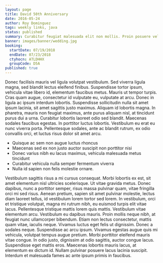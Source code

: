 ```yaml
---
layout: page
title: David 50th Anniversary
date: 2016-05-24
author: Roy Dominguez
tags: weekly links, java
status: published
summary: Curabitur feugiat malesuada elit non mollis. Proin posuere velit gravida.
banner: images/banner/wedding.jpg
booking:
  startDate: 07/19/2018
  endDate: 07/23/2018
  ctyhocn: ATLDHHX
  groupCode: D5A
published: true
---
```

Donec facilisis mauris vel ligula volutpat vestibulum. Sed viverra ligula magna, sed blandit lectus eleifend finibus. Suspendisse tortor ipsum, vehicula vitae libero id, elementum faucibus metus. Mauris ut tempor turpis. Cras quam augue, consectetur id vulputate eu, vulputate at arcu. Donec in ligula ac ipsum interdum lobortis. Suspendisse sollicitudin nulla sit amet ipsum lacinia, sit amet sagittis justo maximus. Aliquam id lobortis magna. In pharetra, mauris non feugiat maximus, ante purus aliquam nisl, at tincidunt purus dui a urna. Curabitur lobortis laoreet odio sed blandit. Maecenas sodales faucibus egestas. In porttitor luctus lobortis. Vestibulum eu erat eu nunc viverra porta. Pellentesque sodales, ante ac blandit rutrum, ex odio convallis orci, et luctus risus dolor sit amet arcu.

* Quisque ac sem non augue luctus rhoncus
* Maecenas sed ex non justo auctor suscipit non porttitor nisi
* Donec varius nibh eu lacus maximus, vehicula malesuada metus tincidunt
* Curabitur vehicula nulla semper fermentum viverra
* Nulla id sapien non felis molestie ornare.

Vestibulum sagittis risus a mi cursus consequat. Morbi lobortis ex est, sit amet elementum nisl ultricies scelerisque. Ut vitae gravida metus. Donec dapibus, nunc a porttitor semper, risus massa pulvinar quam, vitae fringilla orci mi sed risus. Aenean pretium, sapien sit amet pulvinar molestie, lectus diam laoreet tellus, id vestibulum lorem tortor sed lorem. In vestibulum, orci et tristique volutpat, magna mi rutrum nibh, eu euismod turpis elit vitae lacus. Pellentesque tristique mattis lorem quis mattis. Vestibulum vitae elementum arcu.
Vestibulum eu dapibus mauris. Proin mollis neque nibh, at feugiat nunc ullamcorper bibendum. Etiam non lectus consectetur, mattis quam vitae, iaculis neque. Vivamus luctus eget felis ut dignissim. Donec a sodales neque. Suspendisse ac arcu ipsum. Vivamus egestas augue quis mi vehicula, volutpat tempus augue pretium. Morbi porttitor eleifend mauris vitae congue. In odio justo, dignissim at odio sagittis, auctor congue lacus. Suspendisse eget mattis eros. Maecenas lobortis mauris lacus, at elementum ex dictum id. Nullam pulvinar posuere lacus lacinia suscipit. Interdum et malesuada fames ac ante ipsum primis in faucibus.
